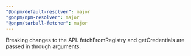 ```yaml
---
"@pnpm/default-resolver": major
"@pnpm/npm-resolver": major
"@pnpm/tarball-fetcher": major
---
```


Breaking changes to the API. fetchFromRegistry and getCredentials are passed in through arguments.

